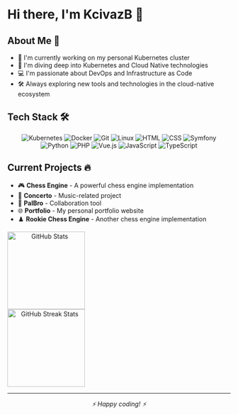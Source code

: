 # Hi there, I'm KcivazB 👋 

## About Me 🚀

- 🔭 I'm currently working on my personal Kubernetes cluster
- 🌱 I'm diving deep into Kubernetes and Cloud Native technologies
- 💻 I'm passionate about DevOps and Infrastructure as Code
- 🛠️ Always exploring new tools and technologies in the cloud-native ecosystem

## Tech Stack 🛠️

<div align="center">

![Kubernetes](https://img.shields.io/badge/-Kubernetes-326CE5?style=flat-square&logo=kubernetes&logoColor=white)
![Docker](https://img.shields.io/badge/-Docker-2496ED?style=flat-square&logo=docker&logoColor=white)
![Git](https://img.shields.io/badge/-Git-F05032?style=flat-square&logo=git&logoColor=white)
![Linux](https://img.shields.io/badge/-Linux-FCC624?style=flat-square&logo=linux&logoColor=black)
![HTML](https://img.shields.io/badge/-HTML-E34F26?style=flat-square&logo=html5&logoColor=white)
![CSS](https://img.shields.io/badge/-CSS-1572B6?style=flat-square&logo=css3&logoColor=white)
![Symfony](https://img.shields.io/badge/-Symfony-000000?style=flat-square&logo=symfony&logoColor=white)
![Python](https://img.shields.io/badge/-Python-3776AB?style=flat-square&logo=python&logoColor=white)
![PHP](https://img.shields.io/badge/-PHP-777BB4?style=flat-square&logo=php&logoColor=white)
![Vue.js](https://img.shields.io/badge/-Vue.js-4FC08D?style=flat-square&logo=vue.js&logoColor=white)
![JavaScript](https://img.shields.io/badge/-JavaScript-F7DF1E?style=flat-square&logo=javascript&logoColor=black)
![TypeScript](https://img.shields.io/badge/-TypeScript-3178C6?style=flat-square&logo=typescript&logoColor=white)

</div>

## Current Projects 🔥

- 🎮 **Chess Engine** - A powerful chess engine implementation
- 🎵 **Concerto** - Music-related project
- 🤝 **PalBro** - Collaboration tool
- 🌐 **Portfolio** - My personal portfolio website
- ♟️ **Rookie Chess Engine** - Another chess engine implementation

<div align="center">
  <!-- Section for the two smaller images stacked vertically -->
  <div style="display: flex; flex-direction: column; margin-right: 20px;">
    <img height="175" src="https://github-readme-stats.vercel.app/api?username=KcivazB&show_icons=true&theme=dark" alt="GitHub Stats" />
    <img height="175" src="https://github-readme-streak-stats.herokuapp.com/?user=KcivazB&theme=dark&hide_border=true" alt="GitHub Streak Stats" />
  </div>
</div>

<!-- <div align="center"> -->
  <!-- Large 3D Contribution Graph -->
 <!-- <img height="360" src="./profile-3d-contrib/profile-night-view.svg" alt="3D Contribution Graph" /> -->
<!-- </div> -->

---

<div align="center">
  <i>⚡ Happy coding! ⚡</i>
</div>

